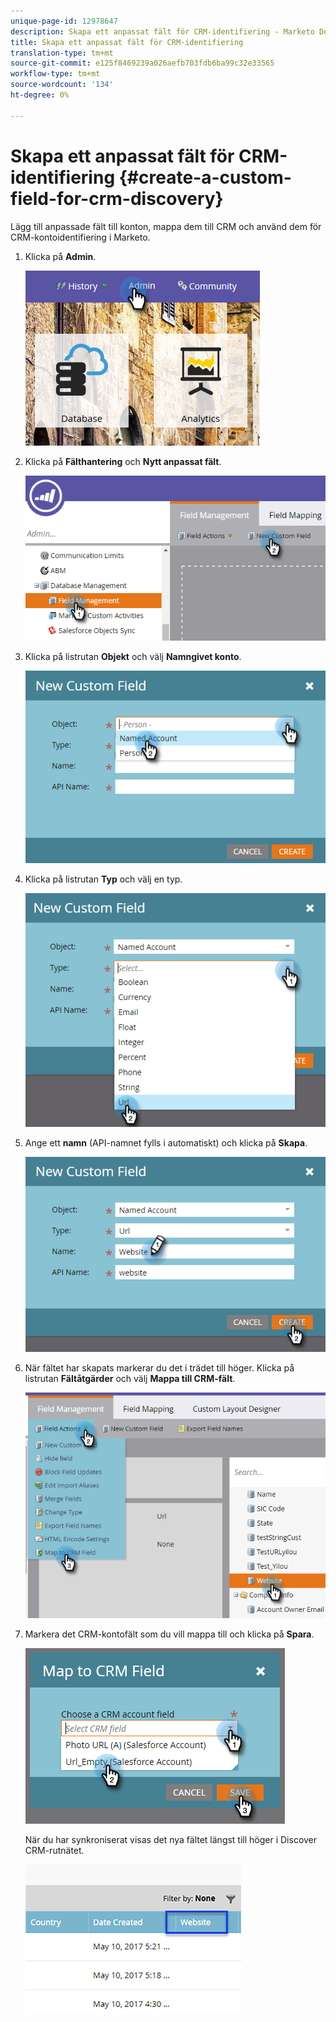 ```yaml
---
unique-page-id: 12978647
description: Skapa ett anpassat fält för CRM-identifiering - Marketo Docs - Produktdokumentation
title: Skapa ett anpassat fält för CRM-identifiering
translation-type: tm+mt
source-git-commit: e125f8469239a026aefb703fdb6ba99c32e33565
workflow-type: tm+mt
source-wordcount: '134'
ht-degree: 0%

---
```



# Skapa ett anpassat fält för CRM-identifiering {#create-a-custom-field-for-crm-discovery}

Lägg till anpassade fält till konton, mappa dem till CRM och använd dem för CRM-kontoidentifiering i Marketo.

1. Klicka på **Admin**.

   ![](assets/admin.png)

1. Klicka på **Fälthantering** och **Nytt anpassat fält**.

   ![](assets/two-4.png)

1. Klicka på listrutan **Objekt** och välj **Namngivet konto**.

   ![](assets/three-3.png)

1. Klicka på listrutan **Typ** och välj en typ.

   ![](assets/four-3.png)

1. Ange ett **namn** (API-namnet fylls i automatiskt) och klicka på **Skapa**.

   ![](assets/five-3.png)

1. När fältet har skapats markerar du det i trädet till höger. Klicka på listrutan **Fältåtgärder** och välj **Mappa till CRM-fält**.

   ![](assets/six-2.png)

1. Markera det CRM-kontofält som du vill mappa till och klicka på **Spara**.

   ![](assets/seven-1.png)

   När du har synkroniserat visas det nya fältet längst till höger i Discover CRM-rutnätet.

   ![](assets/eight.png)

